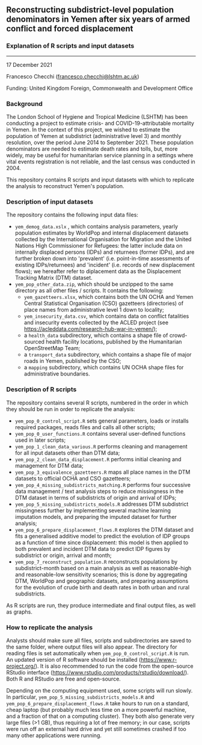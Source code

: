 ## Reconstructing subdistrict-level population denominators in Yemen after six years of armed conflict and forced displacement
### Explanation of R scripts and input datasets
-----------------------

17 December 2021

Francesco Checchi (francesco.checchi@lshtm.ac.uk)

Funding: United Kingdom Foreign, Commonwealth and Development Office

### Background
The London School of Hygiene and Tropical Medicine (LSHTM) has been conducting a project to estimate crisis- and COVID-19-attributable mortality in Yemen. In the context of this project, we wished to estimate the population of Yemen at subdistrict (administrative level 3) and monthly resolution, over the period June 2014 to September 2021. These population denominators are needed to estimate death rates and tolls, but, more widely, may be useful for humanitarian service planning in a settings where vital events registration is not reliable, and the last census was conducted in 2004.

This repository contains R scripts and input datasets with which to replicate the analysis to reconstruct Yemen's population.

### Description of input datasets
The repository contains the following input data files:

* `yem_demog_data.xslx` , which contains analysis parameters, yearly population estimates by WorldPop and internal displacement datasets collected by the International Organisation for Migration and the United Nations High Commissioner for Refugees: the latter include data on internally displaced persons (IDPs) and returnees (former IDPs), and are further broken down into 'prevalent' (i.e. point-in-time assessments of existing IDPs/returnees) and 'incident' (i.e. records of new displacement flows); we hereafter refer to diplacement data as the Displacement Tracking Matrix (DTM) dataset.
* `yem_pop_other_data.zip`, which should be unzipped to the same directory as all other files / scripts. It contains the following:
  * `yem_gazetteers.xlsx`, which contains both the UN OCHA and Yemen Central Statistical Organisation (CSO) gazetteers (directories) of place names from administrative level 1 down to locality;
  * `yem_insecurity_data.csv`, which contains data on conflict fatalities and insecurity events collected by the ACLED project (see https://acleddata.com/research-hub-war-in-yemen/);
  * a `health_data` subdirectory, which contains a shape file of crowd-sourced health facility locations, published by the Humanitarian OpenStreetMap Team;
  * a `transport_data` subdirectory, which contains a shape file of major roads in Yemen, published by the CSO;
  * a `mapping` subdirectory, which contains UN OCHA shape files for administrative boundaries.

### Description of R scripts
The repository contains several R scripts, numbered in the order in which they should be run in order to replicate the analysis:
* `yem_pop_0_control_script.R` sets general parameters, loads or installs required packages, reads files and calls all other scripts;
* `yem_pop_0_user_functions.R` contains several user-defined functions used in later scripts;
* `yem_pop_1_clean_data_various.R` performs cleaning and management for all input datasets other than DTM data;
* `yem_pop_2_clean_data_displacement.R` performs initial cleaning and management for DTM data; 
* `yem_pop_3_equivalence_gazetteers.R` maps all place names in the DTM datasets to official OCHA and CSO gazetteers;
* `yem_pop_4_missing_subdistricts_matching.R` performs four successive data management / text analysis steps to reduce missingness in the DTM dataset in terms of subdistricts of origin and arrival of IDPs;
* `yem_pop_5_missing_subdistricts_models.R` addresses DTM subdistrict missingness further by implementing several machine learning imputation models, and preparing the imputed dataset for further analysis;
* `yem_pop_6_prepare_displacement_flows.R` explores the DTM dataset and fits a generalised additive model to predict the evolution of IDP groups as a function of time since displacement: this model is then applied to both prevalent and incident DTM data to predict IDP figures by subdistrict or origin, arrival and month;
* `yem_pop_7_reconstruct_population.R` reconstructs populations by subdistrict-month based on a main analysis as well as reasonable-high and reasonable-low sensitivity scenarios; this is done by aggregating DTM, WorldPop and geographic datasets, and preparing assumptions for the evolution of crude birth and death rates in both urban and rural subdistricts.

As R scripts are run, they produce intermediate and final output files, as well as graphs.

### How to replicate the analysis
Analysts should make sure all files, scripts and subdirectories are saved to the same folder, where output files will also appear. The directory for reading files is set automatically when `yem_pop_0_control_script.R` is run. An updated version of R software should be installed (https://www.r-project.org/). It is also recommended to run the code from the open-source RStudio interface (https://www.rstudio.com/products/rstudio/download/). Both R and RStudio are free and open-source.

Depending on the computing equipment used, some scripts will run slowly. In particular, `yem_pop_5_missing_subdistricts_models.R` and `yem_pop_6_prepare_displacement_flows.R` take hours to run on a standard, cheap laptop (but probably much less time on a more powerful machine, and a fraction of that on a computing cluster). They both also generate very large files (>1 GB), thus requiring a lot of free memory; in our case, scripts were run off an external hard drive and yet still sometimes crashed if too many other applications were running.



